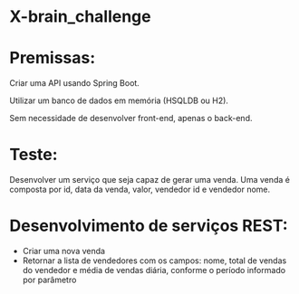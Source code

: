 # X-brain_challenge

# Premissas:

Criar uma API usando Spring Boot.

Utilizar um banco de dados em memória (HSQLDB ou H2).

Sem necessidade de desenvolver front-end, apenas o back-end.

# Teste:
Desenvolver um serviço que seja capaz de gerar uma venda.
Uma venda é composta por id, data da venda, valor, vendedor id e vendedor nome.

# Desenvolvimento de serviços REST:
- Criar uma nova venda
- Retornar a lista de vendedores com os campos: nome, total de vendas do vendedor e média de vendas diária, conforme o período informado por parâmetro 
